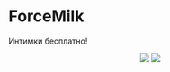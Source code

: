 # ForceMilk
Интимки бесплатно!
<p align="center">
  <img src="https://github-readme-stats.vercel.app/api/top-langs/?username=forcemilk&layout=compact&theme=vision-friendly-dark)](https://github.com/anuraghazra/github-readme-stats)" />
  <img src="https://count.getloli.com/get/@forcemilk?theme=gelbooru" />
</p>
